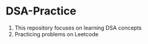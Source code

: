 # DSA-Practice

1. This repository focuses on learning DSA concepts
2. Practicing problems on Leetcode
